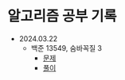 # 알고리즘 공부 기록
+ 2024.03.22
    + 백준 13549, 숨바꼭질 3
        + [문제](https://www.acmicpc.net/problem/13549)
        + [풀이](https://github.com/56unbreakable/algorithm/blob/master/python/boj_13549.py)